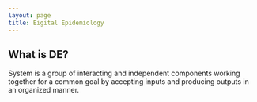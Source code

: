 ```yaml
---
layout: page
title: Eigital Epidemiology
---
```

## What is DE?
System is a group of interacting and independent components working together for a common goal by accepting inputs and producing
outputs in an organized manner.
